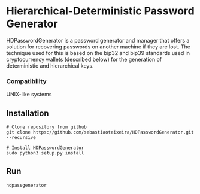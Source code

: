 # Hierarchical-Deterministic Password Generator
HDPasswordGenerator is a password generator and manager that offers a solution for recovering passwords on another machine if they are lost. The technique used for this is based on the bip32 and bip39 standards used in cryptocurrency wallets (described below) for the generation of deterministic and hierarchical keys.

### Compatibility
UNIX-like systems

## Installation
    # Clone repository from github
    git clone https://github.com/sebastiaoteixeira/HDPasswordGenerator.git --recursive
    
    # Install HDPasswordGenerator
    sudo python3 setup.py install

## Run
    hdpassgenerator